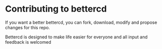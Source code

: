 # Contributing to bettercd

If you want a better bettercd, you can fork, download, modify and propose changes for this repo. 

Bettercd is designed to make life easier for everyone and all input and feedback is welcomed
